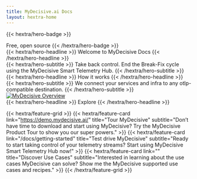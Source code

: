 ```yaml
---
title: MyDecisive.ai Docs
layout: hextra-home
---
```


<!-- HERO 1 -->
{{< hextra/hero-badge >}}
  <div class="hx:w-2 hx:h-2 hx:rounded-full hx:bg-primary-400"></div>
  <span>Free, open source</span>
{{< /hextra/hero-badge >}}

<div class="hx:mt-6 hx:mb-6">
{{< hextra/hero-headline >}}
  Welcome to MyDecisive Docs
{{< /hextra/hero-headline >}}
</div>

<div class="hx:mb-12">
{{< hextra/hero-subtitle >}}
 Take back control. End the Break-Fix cycle using the MyDecisive Smart Telemetry Hub.
{{< /hextra/hero-subtitle >}}
</div>



<!-- DIAGRAM -->

<div class="hx:mt-6 hx:mb-6">
{{< hextra/hero-headline >}}
  How it works
{{< /hextra/hero-headline >}}
</div>

<div class="hx:mb-12">
{{< hextra/hero-subtitle >}}
We connect your services and infra to any otlp-compatible destination.
{{< /hextra/hero-subtitle >}}
</div>

<a href="/images/overview-auto-purp.svg" target="_blank" rel="noopener noreferrer">
  <img alt="MyDecisive Overview" src="/images/overview-auto-purp.svg">
</a>

<br />

<!-- CHOOSE YOUR DESTINATION -->

<div class="hx:mt-6 hx:mb-6">
{{< hextra/hero-headline >}}
  Explore
{{< /hextra/hero-headline >}}
</div>

{{< hextra/feature-grid >}}
  {{< hextra/feature-card
      link="https://demo.mydecisive.ai/"
      title="Tour MyDecisive"
      subtitle="Don’t have time to download and start using MyDecisive? Try the MyDecisive Product Tour to show you our super powers."
    >}}
    {{< hextra/feature-card
      link="/docs/getting-started"
      title="Test drive MyDecisive"
      subtitle="Ready to start taking control of your telemetry streams? Start using MyDecisive Smart Telemetry Hub now!"
    >}}
    {{< hextra/feature-card
      link=""
      title="Discover Use Cases"
      subtitle="Interested in learning about the use cases MyDecisive can solve? Show me the MyDecisive supported use cases and recipes."
    >}}
{{< /hextra/feature-grid >}}
